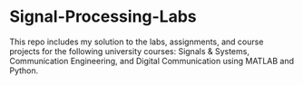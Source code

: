 # Signal-Processing-Labs
This repo includes my solution to the labs, assignments, and course projects for the following university courses: Signals &amp; Systems, Communication Engineering, and Digital Communication using MATLAB and Python.
